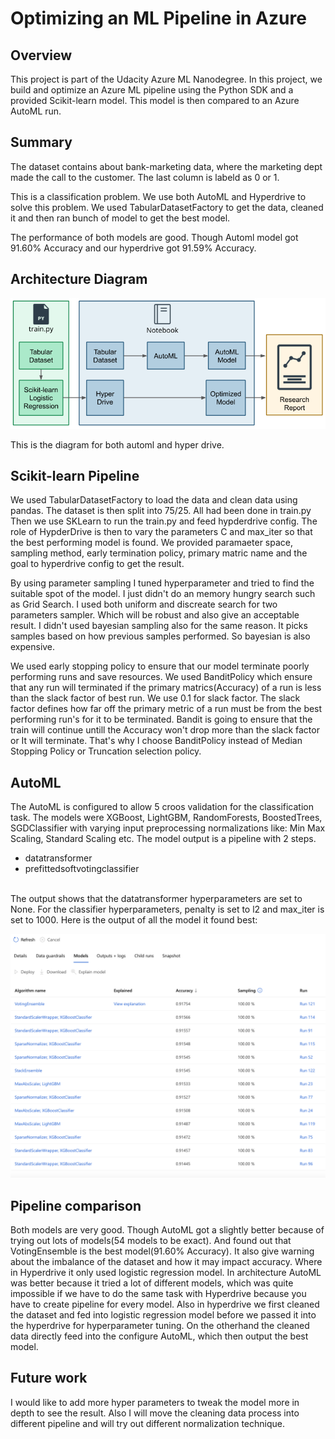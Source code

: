 # Optimizing an ML Pipeline in Azure

## Overview
This project is part of the Udacity Azure ML Nanodegree.
In this project, we build and optimize an Azure ML pipeline using the Python SDK and a provided Scikit-learn model.
This model is then compared to an Azure AutoML run.


## Summary
The dataset contains about bank-marketing data, where the marketing dept made the call to the customer. The last column is labeld as 0 or 1.

This is a classification problem. We use both AutoML and Hyperdrive to solve this problem. We used TabularDatasetFactory to get the data, cleaned it and then ran bunch of model to get the best model.

The performance of both models are good. Though Automl model got 91.60% Accuracy and our hyperdrive got 91.59% Accuracy.

## Architecture Diagram
<p align="center"><img src="1.png"></p>
This is the diagram for both automl and hyper drive.

## Scikit-learn Pipeline
We used TabularDatasetFactory to load the data and clean data using pandas. The dataset is then split into 75/25.  All had been done in train.py Then we use SKLearn to run the train.py and feed hypderdrive config. The role of HypderDrive is then to vary the parameters C and max_iter so that the best performing model is found. We provided paramaeter space, sampling method, early termination policy, primary matric name and the goal to hyperdrive config to get the result.


By using parameter sampling I tuned hyperparameter and tried to find the suitable spot of the model. I just didn't do an memory hungry search such as Grid Search. I used both uniform and discreate search for two parameters sampler. Which will be robust and also give an acceptable result. I didn't used bayesian sampling also for the same reason. It picks samples based on how previous samples performed. So bayesian is also expensive.


We used early stopping policy to ensure that our model terminate poorly performing runs and save resources. We used BanditPolicy which ensure that any run will terminated if the primary matrics(Accuracy) of a run is less than the slack factor of best run. We use 0.1 for slack factor. The slack factor defines how far off the primary metric of a run must be from the best performing run's for it to be terminated. Bandit is going to ensure that the train will continue untill the Accuracy won't drop more than the slack factor or It will terminate. That's why I choose BanditPolicy instead of Median Stopping Policy or Truncation selection policy.

## AutoML
The AutoML is configured to allow 5 croos validation for the classification task. The models were XGBoost, LightGBM, RandomForests, BoostedTrees, SGDClassifier with varying input preprocessing normalizations like: Min Max Scaling, Standard Scaling etc. The model output is a pipeline with 2 steps. 
- datatransformer
- prefittedsoftvotingclassifier
<br>
The output shows that the datatransformer hyperparameters are set to None. For the classifier hyperparameters, penalty is set to l2 and max_iter is set to 1000. 
Here is the output of all the model it found best:
<p align="center"><img src="2.png"></p>

## Pipeline comparison
Both models are very good. Though AutoML got a slightly better because of trying out lots of models(54 models to be exact). And found out that VotingEnsemble is the best model(91.60% Accuracy). It also give warning about the imbalance of the dataset and how it may impact accuracy. Where in Hyperdrive it only used logistic regression model. In architecture AutoML was better because it tried a lot of different models, which was quite impossible if we have to do the same task with Hyperdrive because you have to create pipeline for every model.
Also in hyperdrive we first cleaned  the dataset and fed into logistic regression model before we passed it into the hyperdrive for hyperparameter tuning. On the otherhand the cleaned data directly feed into the configure AutoML, which then output the best model.

## Future work
I would like to add more hyper parameters to tweak the model more in depth to see the result. 
Also I will move the cleaning data process into different pipeline and will try out different normalization technique.
